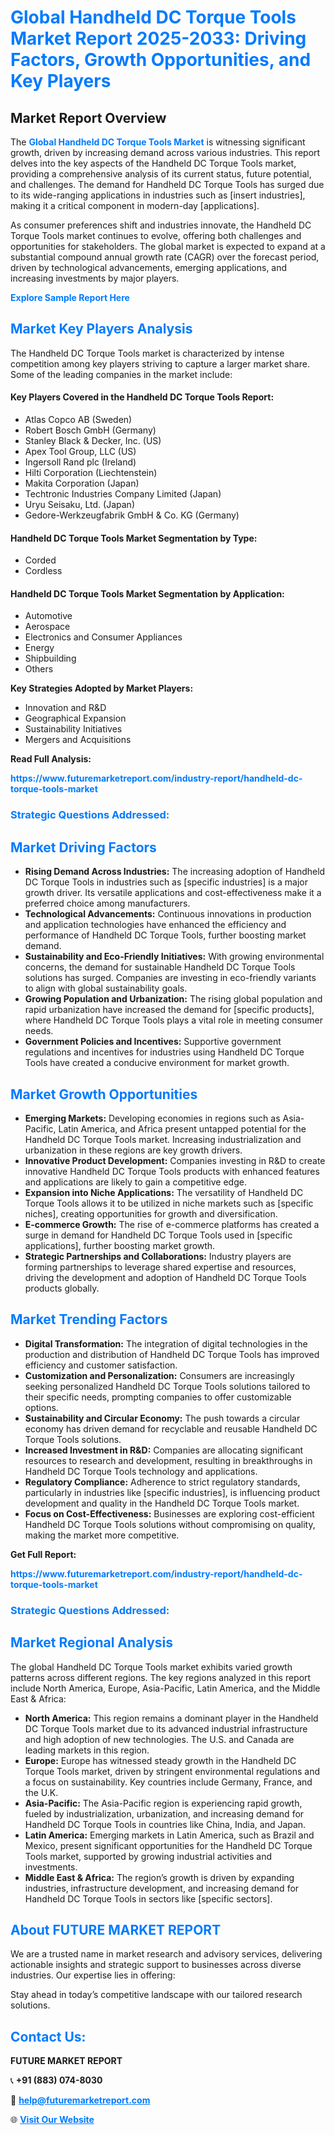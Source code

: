 <h1 style="color: #007BFF;">Global Handheld DC Torque Tools Market Report 2025-2033: Driving Factors, Growth Opportunities, and Key Players</h1>

<section id="overview">
<h2>Market Report Overview</h2>
<p>The <a href="https://www.futuremarketreport.com/industry-report/handheld-dc-torque-tools-market" style="color: #007BFF; text-decoration: none;"><strong>Global Handheld DC Torque Tools Market</strong></a> is witnessing significant growth, driven by increasing demand across various industries. This report delves into the key aspects of the Handheld DC Torque Tools market, providing a comprehensive analysis of its current status, future potential, and challenges. The demand for Handheld DC Torque Tools has surged due to its wide-ranging applications in industries such as [insert industries], making it a critical component in modern-day [applications].</p>
<p>As consumer preferences shift and industries innovate, the Handheld DC Torque Tools market continues to evolve, offering both challenges and opportunities for stakeholders. The global market is expected to expand at a substantial compound annual growth rate (CAGR) over the forecast period, driven by technological advancements, emerging applications, and increasing investments by major players.</p>
</section>

<section id="overview">
<p><a href="https://www.futuremarketreport.com/request-sample/reportId=85092" style="color: #007BFF; text-decoration: none;"><strong>Explore Sample Report Here</strong></a></p>
</section>

<section id="key-players">
<h2 style="color: #007BFF;">Market Key Players Analysis</h2>
<p>The Handheld DC Torque Tools market is characterized by intense competition among key players striving to capture a larger market share. Some of the leading companies in the market include:</p>
<h4>Key Players Covered in the Handheld DC Torque Tools Report:</h4>
<ul><li>Atlas Copco AB (Sweden)</li><li>Robert Bosch GmbH (Germany)</li><li>Stanley Black &amp; Decker, Inc. (US)</li><li>Apex Tool Group, LLC (US)</li><li>Ingersoll Rand plc (Ireland)</li><li>Hilti Corporation (Liechtenstein)</li><li>Makita Corporation (Japan)</li><li>Techtronic Industries Company Limited (Japan)</li><li>Uryu Seisaku, Ltd. (Japan)</li><li>Gedore-Werkzeugfabrik GmbH &amp; Co. KG (Germany)</li></ul>
<h4>Handheld DC Torque Tools Market Segmentation by Type:</h4>
<ul><li>Corded</li><li>Cordless</li></ul>

<h4>Handheld DC Torque Tools Market Segmentation by Application:</h4>
<ul><li>Automotive</li><li>Aerospace</li><li>Electronics and Consumer Appliances</li><li>Energy</li><li>Shipbuilding</li><li>Others</li></ul>
<p><strong>Key Strategies Adopted by Market Players:</strong></p>
<ul>
<li>Innovation and R&D</li>
<li>Geographical Expansion</li>
<li>Sustainability Initiatives</li>
<li>Mergers and Acquisitions</li>
</ul>
</section>

<section>
<p><strong>Read Full Analysis: </strong></p><a href="https://www.futuremarketreport.com/industry-report/handheld-dc-torque-tools-market" style="color: #007BFF; text-decoration: none;"><strong>https://www.futuremarketreport.com/industry-report/handheld-dc-torque-tools-market</strong></a>
<h3 style="color: #007BFF;">Strategic Questions Addressed:</h3>
</section>

<section id="driving-factors">
<h2 style="color: #007BFF;">Market Driving Factors</h2>
<ul>
<li><strong>Rising Demand Across Industries:</strong> The increasing adoption of Handheld DC Torque Tools in industries such as [specific industries] is a major growth driver. Its versatile applications and cost-effectiveness make it a preferred choice among manufacturers.</li>
<li><strong>Technological Advancements:</strong> Continuous innovations in production and application technologies have enhanced the efficiency and performance of Handheld DC Torque Tools, further boosting market demand.</li>
<li><strong>Sustainability and Eco-Friendly Initiatives:</strong> With growing environmental concerns, the demand for sustainable Handheld DC Torque Tools solutions has surged. Companies are investing in eco-friendly variants to align with global sustainability goals.</li>
<li><strong>Growing Population and Urbanization:</strong> The rising global population and rapid urbanization have increased the demand for [specific products], where Handheld DC Torque Tools plays a vital role in meeting consumer needs.</li>
<li><strong>Government Policies and Incentives:</strong> Supportive government regulations and incentives for industries using Handheld DC Torque Tools have created a conducive environment for market growth.</li>
</ul>
</section>

<section id="growth-opportunities">
<h2 style="color: #007BFF;">Market Growth Opportunities</h2>
<ul>
<li><strong>Emerging Markets:</strong> Developing economies in regions such as Asia-Pacific, Latin America, and Africa present untapped potential for the Handheld DC Torque Tools market. Increasing industrialization and urbanization in these regions are key growth drivers.</li>
<li><strong>Innovative Product Development:</strong> Companies investing in R&D to create innovative Handheld DC Torque Tools products with enhanced features and applications are likely to gain a competitive edge.</li>
<li><strong>Expansion into Niche Applications:</strong> The versatility of Handheld DC Torque Tools allows it to be utilized in niche markets such as [specific niches], creating opportunities for growth and diversification.</li>
<li><strong>E-commerce Growth:</strong> The rise of e-commerce platforms has created a surge in demand for Handheld DC Torque Tools used in [specific applications], further boosting market growth.</li>
<li><strong>Strategic Partnerships and Collaborations:</strong> Industry players are forming partnerships to leverage shared expertise and resources, driving the development and adoption of Handheld DC Torque Tools products globally.</li>
</ul>
</section>

<section id="trending-factors">
<h2 style="color: #007BFF;">Market Trending Factors</h2>
<ul>
<li><strong>Digital Transformation:</strong> The integration of digital technologies in the production and distribution of Handheld DC Torque Tools has improved efficiency and customer satisfaction.</li>
<li><strong>Customization and Personalization:</strong> Consumers are increasingly seeking personalized Handheld DC Torque Tools solutions tailored to their specific needs, prompting companies to offer customizable options.</li>
<li><strong>Sustainability and Circular Economy:</strong> The push towards a circular economy has driven demand for recyclable and reusable Handheld DC Torque Tools solutions.</li>
<li><strong>Increased Investment in R&D:</strong> Companies are allocating significant resources to research and development, resulting in breakthroughs in Handheld DC Torque Tools technology and applications.</li>
<li><strong>Regulatory Compliance:</strong> Adherence to strict regulatory standards, particularly in industries like [specific industries], is influencing product development and quality in the Handheld DC Torque Tools market.</li>
<li><strong>Focus on Cost-Effectiveness:</strong> Businesses are exploring cost-efficient Handheld DC Torque Tools solutions without compromising on quality, making the market more competitive.</li>
</ul>
</section>

<section>
<p><strong>Get Full Report: </strong></p><a href="https://www.futuremarketreport.com/industry-report/handheld-dc-torque-tools-market" style="color: #007BFF; text-decoration: none;"><strong>https://www.futuremarketreport.com/industry-report/handheld-dc-torque-tools-market</strong></a>
<h3 style="color: #007BFF;">Strategic Questions Addressed:</h3>
</section>


<section id="regional-analysis">
<h2 style="color: #007BFF;">Market Regional Analysis</h2>
<p>The global Handheld DC Torque Tools market exhibits varied growth patterns across different regions. The key regions analyzed in this report include North America, Europe, Asia-Pacific, Latin America, and the Middle East & Africa:</p>
<ul>
<li><strong>North America:</strong> This region remains a dominant player in the Handheld DC Torque Tools market due to its advanced industrial infrastructure and high adoption of new technologies. The U.S. and Canada are leading markets in this region.</li>
<li><strong>Europe:</strong> Europe has witnessed steady growth in the Handheld DC Torque Tools market, driven by stringent environmental regulations and a focus on sustainability. Key countries include Germany, France, and the U.K.</li>
<li><strong>Asia-Pacific:</strong> The Asia-Pacific region is experiencing rapid growth, fueled by industrialization, urbanization, and increasing demand for Handheld DC Torque Tools in countries like China, India, and Japan.</li>
<li><strong>Latin America:</strong> Emerging markets in Latin America, such as Brazil and Mexico, present significant opportunities for the Handheld DC Torque Tools market, supported by growing industrial activities and investments.</li>
<li><strong>Middle East & Africa:</strong> The region’s growth is driven by expanding industries, infrastructure development, and increasing demand for Handheld DC Torque Tools in sectors like [specific sectors].</li>
</ul>
</section>

<footer>
<h2 style="color: #007BFF;">About FUTURE MARKET REPORT</h2>
<p>We are a trusted name in market research and advisory services, delivering actionable insights and strategic support to businesses across diverse industries. Our expertise lies in offering:</p>

<p>Stay ahead in today’s competitive landscape with our tailored research solutions.</p>

<h2 style="color: #007BFF;">Contact Us:</h2>
<p><strong>FUTURE MARKET REPORT</strong></p>
<p>📞 <strong>+91 (883) 074-8030</strong></p>
<p>📧 <strong><a href="mailto:help@futuremarketreport.com" style="color: #007BFF;">help@futuremarketreport.com</a></strong></p>
<p>🌐 <strong><a href="https://www.futuremarketreport.com/" style="color: #007BFF;">Visit Our Website</a></strong></p>
</footer>